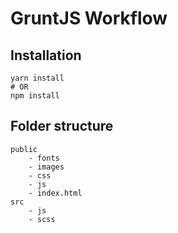 # GruntJS Workflow

## Installation

```shell
yarn install
# OR
npm install
```

## Folder structure

```plan
public
    - fonts
    - images
    - css
    - js
    - index.html
src
    - js
    - scss
```
